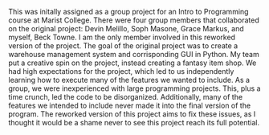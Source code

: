 This was initally assigned as a group project for an Intro to Programming course at Marist College.
There were four group members that collaborated on the original project: Devin Melillo, Soph Masone, Grace Markus, and myself, Beck Towne.
I am the only member involved in this reworked version of the project.
The goal of the original project was to create a warehouse management system and corrisponding GUI in Python. 
My team put a creative spin on the project, instead creating a fantasy item shop.
We had high expectations for the project, which led to us independently learning how to execute many of the features we wanted to include. 
As a group, we were inexperienced with large programming projects. This, plus a time crunch, led the code to be disorganized.
Additionally, many of the features we intended to include never made it into the final version of the program. 
The reworked version of this project aims to fix these issues, as I thought it would be a shame never to see this project reach its full potential. 
